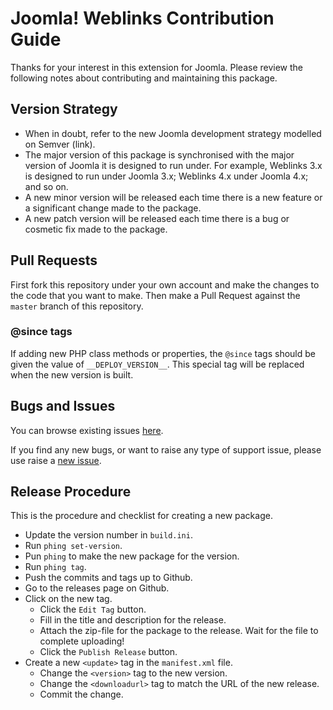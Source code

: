 # Joomla! Weblinks Contribution Guide

Thanks for your interest in this extension for Joomla. Please review the following notes about contributing and maintaining this package.

## Version Strategy

* When in doubt, refer to the new Joomla development strategy modelled on Semver (link).
* The major version of this package is synchronised with the major version of Joomla it is designed to run under.
  For example, Weblinks 3.x is designed to run under Joomla 3.x; Weblinks 4.x under Joomla 4.x; and so on.
* A new minor version will be released each time there is a new feature or a significant change made to the package.
* A new patch version will be released each time there is a bug or cosmetic fix made to the package.

## Pull Requests

First fork this repository under your own account and make the changes to the code that you want to make.
Then make a Pull Request against the `master` branch of this repository.

### @since tags

If adding new PHP class methods or properties, the `@since` tags should be given the value of `__DEPLOY_VERSION__`.
This special tag will be replaced when the new version is built.

## Bugs and Issues

You can browse existing issues [here](https://github.com/joomla-extensions/weblinks/issues).

If you find any new bugs, or want to raise any type of support issue, please use raise a
[new issue](https://github.com/joomla-extensions/weblinks/issues/new).

## Release Procedure

This is the procedure and checklist for creating a new package.

* Update the version number in `build.ini`.
* Run `phing set-version`.
* Pun `phing` to make the new package for the version.
* Run `phing tag`.
* Push the commits and tags up to Github.
* Go to the releases page on Github.
* Click on the new tag.
  - Click the `Edit Tag` button.
  - Fill in the title and description for the release.
  - Attach the zip-file for the package to the release. Wait for the file to complete uploading!
  - Click the `Publish Release` button.
* Create a new `<update>` tag in the `manifest.xml` file.
  - Change the `<version>` tag to the new version.
  - Change the `<downloadurl>` tag to match the URL of the new release.
  - Commit the change.

